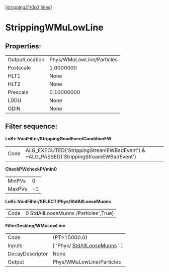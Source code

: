 [[stripping21r0p2 lines]](./stripping21r0p2-ew)

# StrippingWMuLowLine

## Properties:

|                |                           |
|----------------|---------------------------|
| OutputLocation | Phys/WMuLowLine/Particles |
| Postscale      | 1.0000000                 |
| HLT1           | None                      |
| HLT2           | None                      |
| Prescale       | 0.10000000                |
| L0DU           | None                      |
| ODIN           | None                      |

## Filter sequence:

**LoKi::VoidFilter/StrippingGoodEventConditionEW**

|      |                                                                                       |
|------|---------------------------------------------------------------------------------------|
| Code | ALG_EXECUTED('StrippingStreamEWBadEvent') & \~ALG_PASSED('StrippingStreamEWBadEvent') |

**CheckPV/checkPVmin0**

|        |     |
|--------|-----|
| MinPVs | 0   |
| MaxPVs | -1  |

**LoKi::VoidFilter/SELECT:Phys/StdAllLooseMuons**

|      |                                      |
|------|--------------------------------------|
| Code | 0 StdAllLooseMuons /Particles',True) |

**FilterDesktop/WMuLowLine**

|                 |                                                                       |
|-----------------|-----------------------------------------------------------------------|
| Code            | (PT\>15000.0)                                                         |
| Inputs          | [ 'Phys/ [StdAllLooseMuons](./stripping21r0p2-stdallloosemuons) ' ] |
| DecayDescriptor | None                                                                  |
| Output          | Phys/WMuLowLine/Particles                                             |
